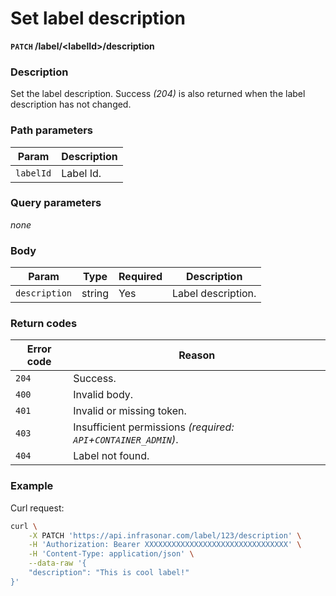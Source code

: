 # Set label description
**`PATCH` /label/<labelId\>/description**

### Description
Set the label description. Success _(204)_ is also returned when the label description has not changed.

### Path parameters
Param               | Description
--------------------|-------------
`labelId`           | Label Id.

### Query parameters
_none_

### Body
Param           | Type      | Required  | Description
----------------|-----------|-----------|-------------
`description`   | string    | Yes       | Label description.

### Return codes
Error code  | Reason
------------|--------
`204`       | Success.
`400`       | Invalid body.
`401`       | Invalid or missing token.
`403`       | Insufficient permissions _(required: `API`+`CONTAINER_ADMIN`)_.
`404`       | Label not found.

### Example
Curl request:
```bash
curl \
    -X PATCH 'https://api.infrasonar.com/label/123/description' \
    -H 'Authorization: Bearer XXXXXXXXXXXXXXXXXXXXXXXXXXXXXXXX' \
    -H 'Content-Type: application/json' \
    --data-raw '{
    "description": "This is cool label!"
}'
```
